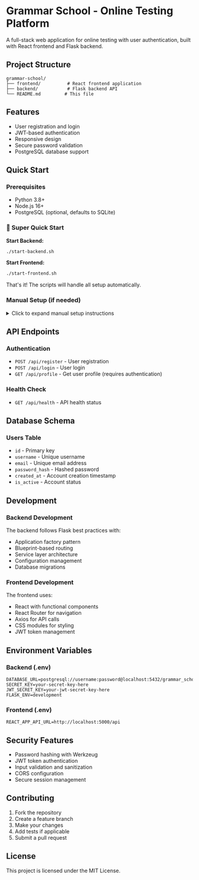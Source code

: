 # Grammar School - Online Testing Platform

A full-stack web application for online testing with user authentication, built with React frontend and Flask backend.

## Project Structure

```
grammar-school/
├── frontend/          # React frontend application
├── backend/           # Flask backend API
└── README.md         # This file
```

## Features

- User registration and login
- JWT-based authentication
- Responsive design
- Secure password validation
- PostgreSQL database support

## Quick Start

### Prerequisites

- Python 3.8+
- Node.js 16+
- PostgreSQL (optional, defaults to SQLite)

### 🚀 Super Quick Start

**Start Backend:**
```bash
./start-backend.sh
```

**Start Frontend:**
```bash
./start-frontend.sh
```

That's it! The scripts will handle all setup automatically.

### Manual Setup (if needed)

<details>
<summary>Click to expand manual setup instructions</summary>

#### Backend Setup

1. Navigate to the backend directory:
   ```bash
   cd backend
   ```

2. Create a virtual environment:
   ```bash
   python -m venv venv
   source venv/bin/activate  # On Windows: venv\Scripts\activate
   ```

3. Install dependencies:
   ```bash
   pip install -r requirements.txt
   ```

4. Set up environment variables:
   ```bash
   cp env.example .env
   # Edit .env with your database URL and secret keys
   ```

5. Initialize the database:
   ```bash
   flask db init
   flask db migrate -m "Initial migration"
   flask db upgrade
   ```

6. Run the backend server:
   ```bash
   python run.py
   ```

The backend will be available at `http://localhost:5000`

#### Frontend Setup

1. Navigate to the frontend directory:
   ```bash
   cd frontend
   ```

2. Install dependencies:
   ```bash
   npm install
   ```

3. Create environment file:
   ```bash
   echo "REACT_APP_API_URL=http://localhost:5000/api" > .env
   ```

4. Start the development server:
   ```bash
   npm start
   ```

The frontend will be available at `http://localhost:3000`

</details>

## API Endpoints

### Authentication
- `POST /api/register` - User registration
- `POST /api/login` - User login
- `GET /api/profile` - Get user profile (requires authentication)

### Health Check
- `GET /api/health` - API health status

## Database Schema

### Users Table
- `id` - Primary key
- `username` - Unique username
- `email` - Unique email address
- `password_hash` - Hashed password
- `created_at` - Account creation timestamp
- `is_active` - Account status

## Development

### Backend Development
The backend follows Flask best practices with:
- Application factory pattern
- Blueprint-based routing
- Service layer architecture
- Configuration management
- Database migrations

### Frontend Development
The frontend uses:
- React with functional components
- React Router for navigation
- Axios for API calls
- CSS modules for styling
- JWT token management

## Environment Variables

### Backend (.env)
```
DATABASE_URL=postgresql://username:password@localhost:5432/grammar_school
SECRET_KEY=your-secret-key-here
JWT_SECRET_KEY=your-jwt-secret-key-here
FLASK_ENV=development
```

### Frontend (.env)
```
REACT_APP_API_URL=http://localhost:5000/api
```

## Security Features

- Password hashing with Werkzeug
- JWT token authentication
- Input validation and sanitization
- CORS configuration
- Secure session management

## Contributing

1. Fork the repository
2. Create a feature branch
3. Make your changes
4. Add tests if applicable
5. Submit a pull request

## License

This project is licensed under the MIT License.
